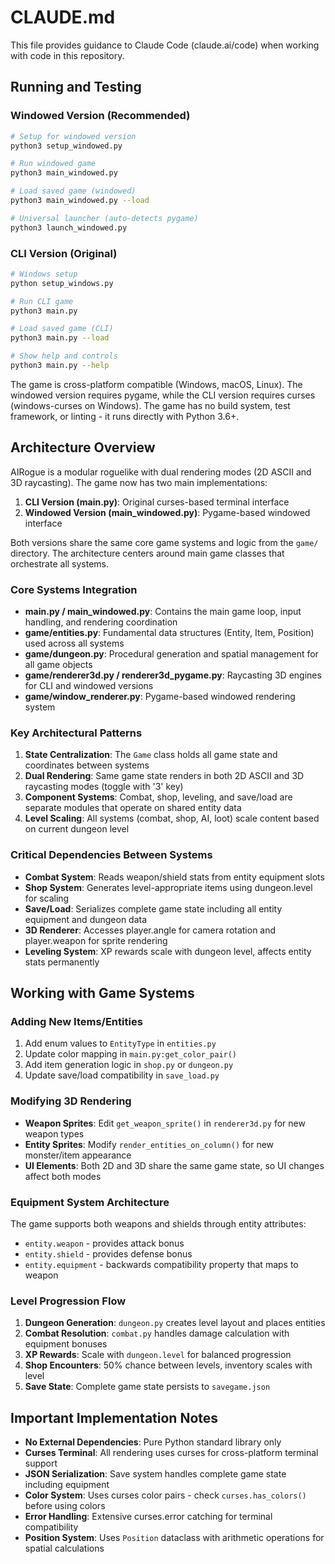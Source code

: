 # CLAUDE.md

This file provides guidance to Claude Code (claude.ai/code) when working with code in this repository.

## Running and Testing

### Windowed Version (Recommended)
```bash
# Setup for windowed version
python3 setup_windowed.py

# Run windowed game
python3 main_windowed.py

# Load saved game (windowed)
python3 main_windowed.py --load

# Universal launcher (auto-detects pygame)
python3 launch_windowed.py
```

### CLI Version (Original)
```bash
# Windows setup
python setup_windows.py

# Run CLI game
python3 main.py

# Load saved game (CLI)
python3 main.py --load

# Show help and controls
python3 main.py --help
```

The game is cross-platform compatible (Windows, macOS, Linux). The windowed version requires pygame, while the CLI version requires curses (windows-curses on Windows). The game has no build system, test framework, or linting - it runs directly with Python 3.6+.

## Architecture Overview

AIRogue is a modular roguelike with dual rendering modes (2D ASCII and 3D raycasting). The game now has two main implementations:

1. **CLI Version (main.py)**: Original curses-based terminal interface
2. **Windowed Version (main_windowed.py)**: Pygame-based windowed interface

Both versions share the same core game systems and logic from the `game/` directory. The architecture centers around main game classes that orchestrate all systems.

### Core Systems Integration

- **main.py / main_windowed.py**: Contains the main game loop, input handling, and rendering coordination
- **game/entities.py**: Fundamental data structures (Entity, Item, Position) used across all systems
- **game/dungeon.py**: Procedural generation and spatial management for all game objects
- **game/renderer3d.py / renderer3d_pygame.py**: Raycasting 3D engines for CLI and windowed versions
- **game/window_renderer.py**: Pygame-based windowed rendering system

### Key Architectural Patterns

1. **State Centralization**: The `Game` class holds all game state and coordinates between systems
2. **Dual Rendering**: Same game state renders in both 2D ASCII and 3D raycasting modes (toggle with '3' key)
3. **Component Systems**: Combat, shop, leveling, and save/load are separate modules that operate on shared entity data
4. **Level Scaling**: All systems (combat, shop, AI, loot) scale content based on current dungeon level

### Critical Dependencies Between Systems

- **Combat System**: Reads weapon/shield stats from entity equipment slots
- **Shop System**: Generates level-appropriate items using dungeon.level for scaling
- **Save/Load**: Serializes complete game state including all entity equipment and dungeon data
- **3D Renderer**: Accesses player.angle for camera rotation and player.weapon for sprite rendering
- **Leveling System**: XP rewards scale with dungeon level, affects entity stats permanently

## Working with Game Systems

### Adding New Items/Entities
1. Add enum values to `EntityType` in `entities.py`
2. Update color mapping in `main.py:get_color_pair()`
3. Add item generation logic in `shop.py` or `dungeon.py`
4. Update save/load compatibility in `save_load.py`

### Modifying 3D Rendering
- **Weapon Sprites**: Edit `get_weapon_sprite()` in `renderer3d.py` for new weapon types
- **Entity Sprites**: Modify `render_entities_on_column()` for new monster/item appearance
- **UI Elements**: Both 2D and 3D share the same game state, so UI changes affect both modes

### Equipment System Architecture
The game supports both weapons and shields through entity attributes:
- `entity.weapon` - provides attack bonus
- `entity.shield` - provides defense bonus
- `entity.equipment` - backwards compatibility property that maps to weapon

### Level Progression Flow
1. **Dungeon Generation**: `dungeon.py` creates level layout and places entities
2. **Combat Resolution**: `combat.py` handles damage calculation with equipment bonuses
3. **XP Rewards**: Scale with `dungeon.level` for balanced progression
4. **Shop Encounters**: 50% chance between levels, inventory scales with level
5. **Save State**: Complete game state persists to `savegame.json`

## Important Implementation Notes

- **No External Dependencies**: Pure Python standard library only
- **Curses Terminal**: All rendering uses curses for cross-platform terminal support
- **JSON Serialization**: Save system handles complete game state including equipment
- **Color System**: Uses curses color pairs - check `curses.has_colors()` before using colors
- **Error Handling**: Extensive curses.error catching for terminal compatibility
- **Position System**: Uses `Position` dataclass with arithmetic operations for spatial calculations